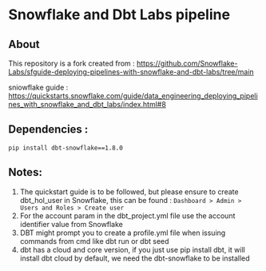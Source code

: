 
# Snowflake and Dbt Labs pipeline

## About
This repository is a fork created from : https://github.com/Snowflake-Labs/sfguide-deploying-pipelines-with-snowflake-and-dbt-labs/tree/main

sniowflake guide : https://quickstarts.snowflake.com/guide/data_engineering_deploying_pipelines_with_snowflake_and_dbt_labs/index.html#8

## Dependencies :
`pip install dbt-snowflake==1.8.0`

## Notes:

1. The quickstart guide is to be followed, but please ensure to create dbt_hol_user in Snowflake, this can be found :
    `Dashboard > Admin > Users and Roles > Create user`
2. For the account param in the dbt_project.yml file use the account identifier value from Snowflake
3. DBT might prompt you to create a profile.yml file when issuing commands from cmd like dbt run or dbt seed
4. dbt has a cloud and core version, if you just use pip install dbt,  it will install dbt cloud by default, we need the dbt-snowflake to be installed
